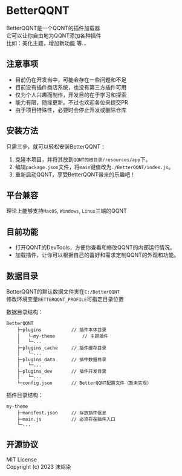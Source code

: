 # BetterQQNT

BetterQQNT是一个QQNT的插件加载器  
它可以让你自由地为QQNT添加各种插件  
比如：美化主题，增加新功能 等...


## 注意事项

- 目前仍在开发当中，可能会存在一些问题和不足
- 目前没有插件商店系统，也没有第三方插件可用
- 仅为个人兴趣而制作，开发目的在于学习和探索
- 能力有限，随缘更新。不过也欢迎各位来提交PR
- 由于项目特殊性，必要时会停止开发或删除仓库


## 安装方法

只需三步，就可以轻松安装BetterQQNT：

1. 克隆本项目，并将其放到`QQNT的根目录/resources/app`下。
2. 编辑`package.json`文件，将`main`键值改为`./BetterQQNT/index.js`。
3. 重新启动QQNT，享受BetterQQNT带来的乐趣吧！


## 平台兼容

理论上能够支持`MacOS`, `Windows`, `Linux`三端的QQNT


## 目前功能

- 打开QQNT的DevTools，方便你查看和修改QQNT的内部运行情况。
- 加载插件，让你可以根据自己的喜好和需求定制QQNT的外观和功能。


## 数据目录

BetterQQNT的默认数据文件夹在`C:/BetterQQNT`  
修改环境变量`BETTERQQNT_PROFILE`可指定目录位置  

数据目录结构：
```
BetterQQNT
    ├─plugins           // 插件本体目录
    │   └─my-theme          // 主题插件
    │   └─...
    ├─plugins_cache     // 插件缓存目录
    │   └─...
    ├─plugins_data      // 插件数据目录
    │   └─...
    ├─plugins_dev       // 插件开发目录
    │   └─...
    └─config.json       // BetterQQNT配置文件（暂未实现）
```

插件目录结构：
```
my-theme
    ├─manifest.json     // 存放插件信息
    ├─main.js           // 必须存在插件入口
    └─...
```


## 开源协议

MIT License  
Copyright (c) 2023 沫烬染
